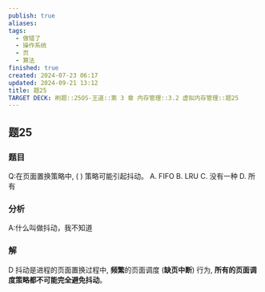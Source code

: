```yaml
---
publish: true
aliases: 
tags:
  - 做错了
  - 操作系统
  - 页
  - 算法
finished: true
created: 2024-07-23 06:17
updated: 2024-09-21 13:12
title: 题25
TARGET DECK: 刷题::25OS-王道::第 3 章 内存管理::3.2 虚拟内存管理::题25
---
```

## 题25
### 题目
Q:在页面置换策略中, ( ) 策略可能引起抖动。
A. FIFO B. LRU C. 没有一种 D. 所有
### 分析
A:什么叫做抖动，我不知道
### 解
D
抖动是进程的页面置换过程中, **频繁**的页面调度 (**缺页中断**) 行为, **所有的页面调度策略都不可能完全避免抖动**。
<!--ID: 1724147520423-->

